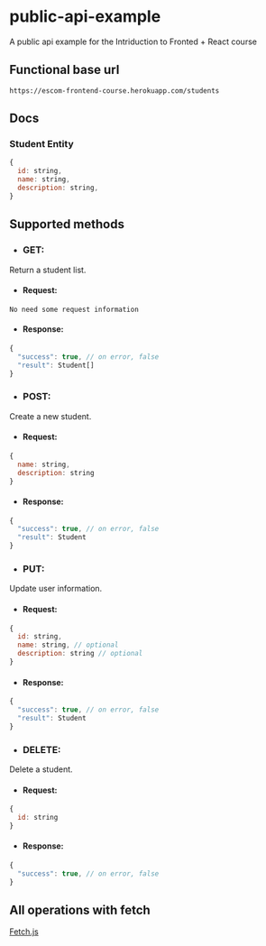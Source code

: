 # public-api-example
A public api example for the Intriduction to Fronted + React course

## Functional base url
```
https://escom-frontend-course.herokuapp.com/students
```

## Docs

### Student Entity
```js
{
  id: string,
  name: string,
  description: string,
}
```

## Supported methods
- ### GET: 
Return a student list.
  - #### Request:
  ```
  No need some request information
  ```
  - #### Response:
  ```js
  {
    "success": true, // on error, false
    "result": Student[]
  }
  ```
  
- ### POST: 
Create a new student.
  - #### Request:
  ```js
  {
    name: string,
    description: string
  }
  ```
  - #### Response:
  ```js
  {
    "success": true, // on error, false
    "result": Student
  }
  ```
  
- ### PUT: 
Update user information.
  - #### Request:
  ```js
  {
    id: string,
    name: string, // optional
    description: string // optional
  }
  ```
  - #### Response:
  ```js
  {
    "success": true, // on error, false
    "result": Student
  }
  ```
  
- ### DELETE: 
Delete a student.
  - #### Request:
  ```js
  {
    id: string
  }
  ```
  - #### Response:
  ```js
  {
    "success": true, // on error, false
  }
  ```

## All operations with fetch
[Fetch.js](./fetch.js)